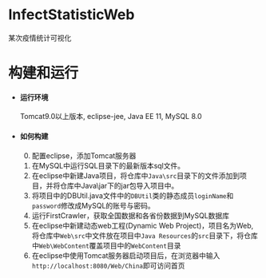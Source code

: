 # InfectStatisticWeb
某次疫情统计可视化

# 构建和运行
 + #### 运行环境
    Tomcat9.0以上版本, eclipse-jee, Java EE 11, MySQL 8.0

 + #### 如何构建
    0. 配置eclipse，添加Tomcat服务器
    1. 在MySQL中运行SQL目录下的最新版本sql文件。
    2. 在eclipse中新建Java项目，将仓库中`Java\src`目录下的文件添加到项目，并将仓库中Java\jar下的jar包导入项目中。
    3. 将项目中的DBUtil.java文件中的`DBUtil`类的静态成员`loginName`和`password`修改成MySQL的账号与密码。
    4. 运行FirstCrawler，获取全国数据和各省份数据到MySQL数据库
    5. 在eclipse中新建动态web工程(Dynamic Web Project)，项目名为Web,将仓库中`Web\src`中文件放在项目中`Java Resources`的`src`目录下，将仓库中`Web\WebContent`覆盖项目中的`WebContent`目录
    6. 在eclipse中使用Tomcat服务器启动项目后，在浏览器中输入`http://localhost:8080/Web/China`即可访问首页